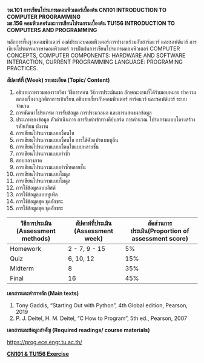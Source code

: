 **วพ.101 	การเขียนโปรแกรมคอมพิวเตอร์เบื้องต้น 
CN101	INTRODUCTION TO COMPUTER PROGRAMMING  
มธ.156	คอมพิวเตอร์และการเขียนโปรแกรมเบื้องต้น
TU156	INTRODUCTION TO COMPUTERS AND PROGRAMMING** 

หลักการพื้นฐานคอมพิวเตอร์ องค์ประกอบคอมพิวเตอร์การทำงานร่วมกับฮาร์ดแวร์    และซอฟต์แวร์ การเขียนโปรแกรมภาษาคอมพิวเตอร์ การฝึกฝนการเขียนโปรแกรมคอมพิวเตอร์ 
    COMPUTER CONCEPTS, COMPUTER COMPONENTS: HARDWARE AND SOFTWARE INTERACTION, CURRENT PROGRAMMING LANGUAGE: PROGRAMING PRACTICES.
    

**สัปดาห์ที่ (Week)	รายละเอียด (Topic/ Content)**
	
1. อธิบายภาพรวมของรายวิชา วิธีการสอน วิธีการประเมินผล ลักษณะงานที่ได้รับมอบหมาย 
ทำความตกลงเรื่องกฎกติกาการเข้าเรียน
อธิบายเกี่ยวกับคอมพิวเตอร์ ฮาร์ดแวร์ และซอฟต์แวร์ ระบบจำนวน
2. การพัฒนาโปรแกรม การรับข้อมูล การประมวลผล และการแสดงผลข้อมูล  
3. ประเภทของข้อมูล ตัวดำเนินการ การรับค่าเข้าทางคีย์บอร์ด การคำนวณ โปรแกรมแบบโครงสร้าง รหัสเทียม ผังงาน 
4. การเขียนโปรแกรมแบบเงื่อนไข 
5. การเขียนโปรแกรมแบบเงื่อนไข การใช้ตัวแปรแบบบูลีน 
6. การเขียนโปรแกรมแบบเงื่อนไขแบบหลายชั้น 
7. การเขียนโปรแกรมแบบทำซ้ำ 
8. สอบกลางภาค 
9. การเขียนโปรแกรมแบบทำซ้ำหลายชั้น 
10. การเขียนโปรแกรมแบบโมดูล
11. การเขียนโปรแกรมแบบโมดูล 
12. การใช้ข้อมูลแบบลิสต์ 
13. การใช้ข้อมูลแบบทูเพิล 
14. การใช้ข้อมูลชุด ชุดอักขระ 
15. การใช้ข้อมูลชุด ชุดอักขระ 

| วิธีการประเมิน (Assessment methods) |  สัปดาห์ที่ประเมิน (Assessment week)|สัดส่วนการประเมิน(Proportion of assessment score)|
|--|--|--|
|Homework |2 - 7, 9 - 15|5%|
|Quiz  |6, 10, 12 |15%|
|Midterm | 8 |35%|
|Final  | 16 |45%|

	
**เอกสารและตำราหลัก (Main texts)** 
  

 1. Tony Gaddis, “Starting Out with Python”, 4th Global edition, Pearson, 2019 
 2. P. J. Deitel, H. M. Deitel, “C How to Program”, 5th ed., Pearson, 2007 
    
**เอกสารและข้อมูลสำคัญ (Required readings/ course materials)** 

  https://prog.ece.engr.tu.ac.th/ 
  
  
  
[**CN101 & TU156 Exercise**](https://github.com/sommedosa/python/blob/master/README.md)
